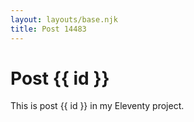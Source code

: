 ```yaml
---
layout: layouts/base.njk
title: Post 14483
---
```


# Post {{ id }}

This is post {{ id }} in my Eleventy project.
